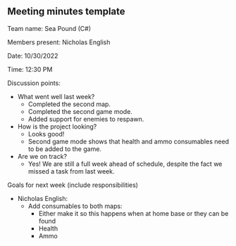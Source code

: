 

## Meeting minutes template

Team name: Sea Pound (C#)

Members present: Nicholas English

Date: 10/30/2022

Time: 12:30 PM

Discussion points: 

* What went well last week?
	* Completed the second map.
	* Completed the second game mode.
	* Added support for enemies to respawn.
* How is the project looking?
	* Looks good!
	* Second game mode shows that health and ammo consumables need to be added to the game.
* Are we on track?
	* Yes! We are still a full week ahead of schedule, despite the fact we missed a task from last week.

Goals for next week (include responsibilities)

* Nicholas English:
	* Add consumables to both maps:
		* Either make it so this happens when at home base or they can be found
		* Health
		* Ammo
